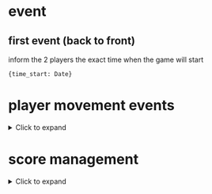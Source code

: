 # event

## first event (back to front)

inform the 2 players the exact time when the game will start

```
{time_start: Date}
```


# player movement events

<details><summary>Click to expand</summary>

# playerMovement (front to back)

## data

```
{
	userId : number,
	current_pos : number,
}
```

# opponentMovement (back to front)

## data

```
{
    userId : number,
    current_pos : number
}

```

</details>

# score management

<details><summary>Click to expand</summary>

# newScore (front to back)

## data

```
{
	userId : number,
    current_score : number,
}
```
</details>

